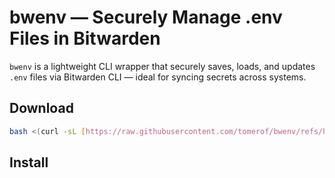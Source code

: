 # bwenv — Securely Manage .env Files in Bitwarden

`bwenv` is a lightweight CLI wrapper that securely saves, loads, and updates `.env` files via Bitwarden CLI — ideal for syncing secrets across systems.

## Download

```bash
bash <(curl -sL [https://raw.githubusercontent.com/tomerof/bwenv/refs/heads/master/install.sh](https://raw.githubusercontent.com/tomerof/bwenv/refs/heads/master/install.sh))
```

## Install


